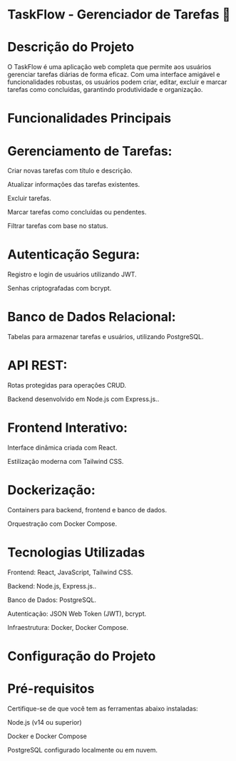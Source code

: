 # TaskFlow - Gerenciador de Tarefas 📝
# Descrição do Projeto
O TaskFlow é uma aplicação web completa que permite aos usuários gerenciar tarefas diárias de forma eficaz. Com uma interface amigável e funcionalidades robustas, os usuários podem criar, editar, excluir e marcar tarefas como concluídas, garantindo produtividade e organização.

# Funcionalidades Principais
# Gerenciamento de Tarefas:

Criar novas tarefas com título e descrição.

Atualizar informações das tarefas existentes.

Excluir tarefas.

Marcar tarefas como concluídas ou pendentes.

Filtrar tarefas com base no status.

# Autenticação Segura:

Registro e login de usuários utilizando JWT.

Senhas criptografadas com bcrypt.

# Banco de Dados Relacional:

Tabelas para armazenar tarefas e usuários, utilizando PostgreSQL.

# API REST:

Rotas protegidas para operações CRUD.

Backend desenvolvido em Node.js com Express.js..

# Frontend Interativo:

Interface dinâmica criada com React.

Estilização moderna com Tailwind CSS.

# Dockerização:

Containers para backend, frontend e banco de dados.

Orquestração com Docker Compose.

# Tecnologias Utilizadas
Frontend: React, JavaScript, Tailwind CSS.

Backend: Node.js, Express.js..

Banco de Dados: PostgreSQL.

Autenticação: JSON Web Token (JWT), bcrypt.

Infraestrutura: Docker, Docker Compose.

# Configuração do Projeto
# Pré-requisitos

Certifique-se de que você tem as ferramentas abaixo instaladas:

Node.js (v14 ou superior)

Docker e Docker Compose

PostgreSQL configurado localmente ou em nuvem.
